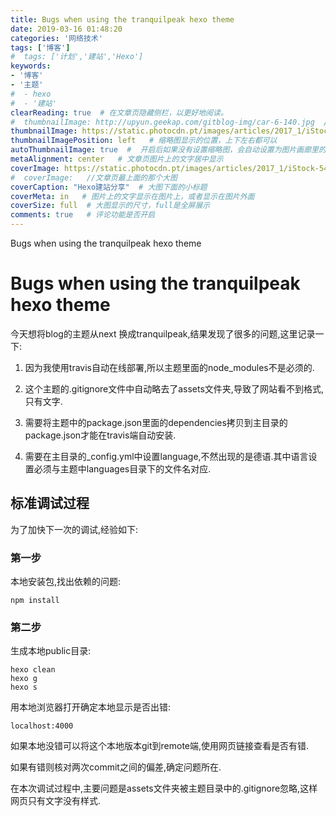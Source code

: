 ```yaml
---
title: Bugs when using the tranquilpeak hexo theme
date: 2019-03-16 01:48:20
categories: '网络技术'
tags: ['博客']	
#  tags: ['计划','建站','Hexo']
keywords:
- '博客'
- '主题'
#  - hexo
#  - '建站'
clearReading: true  # 在文章页隐藏侧栏，以更好地阅读。
#  thumbnailImage: http://upyun.geekap.com/gitblog-img/car-6-140.jpg  //首页文章列表显示的缩略图
thumbnailImage: https://static.photocdn.pt/images/articles/2017_1/iStock-545347988.jpg  # 首页文章列表显示的缩略图	
thumbnailImagePosition: left   # 缩略图显示的位置，上下左右都可以
autoThumbnailImage: true  #  开启后如果没有设置缩略图，会自动设置为图片画廊里的第一张，或者其他文章的图。
metaAlignment: center   # 文章页图片上的文字居中显示
coverImage: https://static.photocdn.pt/images/articles/2017_1/iStock-545347988.jpg  # 文章页最上面的那个大图
#  coverImage:   //文章页最上面的那个大图	
coverCaption: "Hexo建站分享"  # 大图下面的小标题
coverMeta: in   # 图片上的文字显示在图片上，或者显示在图片外面
coverSize: full  # 大图显示的尺寸，full是全屏展示
comments: true   # 评论功能是否开启
---
```


Bugs when using the tranquilpeak hexo theme
<!-- excerpt -->

# Bugs when using the tranquilpeak hexo theme

<!-- toc -->

今天想将blog的主题从next 换成tranquilpeak,结果发现了很多的问题,这里记录一下:

1. 因为我使用travis自动在线部署,所以主题里面的node_modules不是必须的.

2. 这个主题的.gitignore文件中自动略去了assets文件夹,导致了网站看不到格式,只有文字.

3. 需要将主题中的package.json里面的dependencies拷贝到主目录的package.json才能在travis端自动安装.

4. 需要在主目录的_config.yml中设置language,不然出现的是德语.其中语言设置必须与主题中languages目录下的文件名对应.


## 标准调试过程

为了加快下一次的调试,经验如下:

### 第一步

本地安装包,找出依赖的问题:

	npm install
	
### 第二步

生成本地public目录:

	hexo clean
	hexo g
	hexo s
	
用本地浏览器打开确定本地显示是否出错:
	
	localhost:4000

如果本地没错可以将这个本地版本git到remote端,使用网页链接查看是否有错.

如果有错则核对两次commit之间的偏差,确定问题所在.

在本次调试过程中,主要问题是assets文件夹被主题目录中的.gitignore忽略,这样网页只有文字没有样式.

	
	
   

